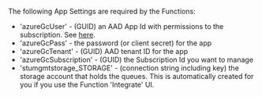 The following App Settings are required by the Functions:

- 'azureGcUser' - (GUID) an AAD App Id with permissions to the subscription. See [here](https://docs.microsoft.com/en-us/azure/azure-resource-manager/resource-group-create-service-principal-portal).
- 'azureGcPass' - the password (or client secret) for the app
- 'azureGcTenant' - (GUID) AAD tenant ID for the app
- 'azureGcSubscription' - (GUID) the Subscription Id you want to manage
- 'stumgmtstorage_STORAGE' - (connection string including key) the storage account that holds the queues. This is automatically created for you if you use the Function 'Integrate' UI.
